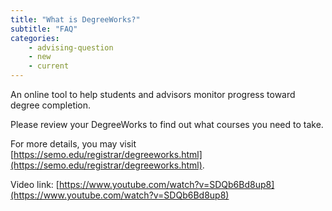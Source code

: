 ```yaml
---
title: "What is DegreeWorks?"
subtitle: "FAQ"
categories:
    - advising-question
    - new
    - current
---
```

An online tool to help students and advisors monitor progress toward degree completion. 

Please review your DegreeWorks to find out what courses you need to take. 

For more details, you may visit [https://semo.edu/registrar/degreeworks.html](https://semo.edu/registrar/degreeworks.html).

Video link: [https://www.youtube.com/watch?v=SDQb6Bd8up8](https://www.youtube.com/watch?v=SDQb6Bd8up8)